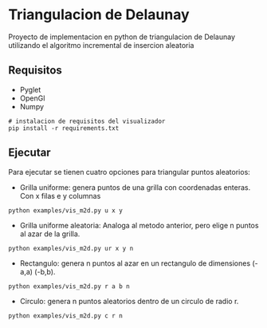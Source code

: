 # Triangulacion de Delaunay

Proyecto  de implementacion en python de triangulacion de Delaunay utilizando el algoritmo incremental de insercion aleatoria

## Requisitos

- Pyglet
- OpenGl
- Numpy


```shell
# instalacion de requisitos del visualizador
pip install -r requirements.txt
```
## Ejecutar
Para ejecutar se tienen cuatro opciones para triangular puntos aleatorios:

- Grilla uniforme: genera puntos de una grilla con coordenadas enteras. Con x filas e y columnas
```shell
python examples/vis_m2d.py u x y
```

- Grilla uniforme aleatoria: Analoga al metodo anterior, pero elige n puntos al azar de la grilla.
```shell
python examples/vis_m2d.py ur x y n
```

- Rectangulo: genera n puntos al azar en un rectangulo de dimensiones (-a,a) (-b,b).
```shell
python examples/vis_m2d.py r a b n
```

- Circulo: genera n puntos aleatorios dentro de un circulo de radio r.
```shell
python examples/vis_m2d.py c r n
```